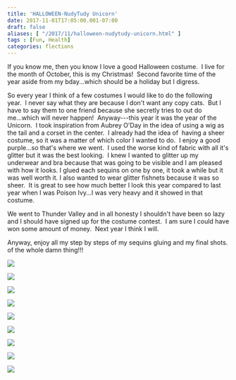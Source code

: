 ```yaml
---
title: 'HALLOWEEN-NudyTudy Unicorn'
date: 2017-11-01T17:05:00.001-07:00
draft: false
aliases: [ "/2017/11/halloween-nudytudy-unicorn.html" ]
tags : [Fun, Health]
categories: flections
---
```


If you know me, then you know I love a good Halloween costume.  I live for the month of October, this is my Christmas!  Second favorite time of the year aside from my bday...which should be a holiday but I digress.  
  
So every year I think of a few costumes I would like to do the following year.  I never say what they are because I don't want any copy cats.  But I have to say them to one friend because she secretly tries to out do me...which will never happen!  Anyway---this year it was the year of the Unicorn.  I took inspiration from Aubrey O'Day in the idea of using a wig as the tail and a corset in the center.  I already had the idea of  having a sheer costume, so it was a matter of which color I wanted to do.  I enjoy a good purple...so that's where we went.  I used the worse kind of fabric with all it's glitter but it was the best looking.  I knew I wanted to glitter up my underwear and bra because that was going to be visible and I am pleased with how it looks. I glued each sequins on one by one, it took a while but it was well worth it. I also wanted to wear glitter fishnets because it was so sheer.  It is great to see how much better I look this year compared to last year when I was Poison Ivy...I was very heavy and it showed in that costume.  
  
We went to Thunder Valley and in all honesty I shouldn't have been so lazy and I should have signed up for the costume contest.  I am sure I could have won some amount of money.  Next year I think I will.  
  
Anyway, enjoy all my step by steps of my sequins gluing and my final shots. of the whole damn thing!!!  
  

[![](https://4.bp.blogspot.com/-NhoePsF-b84/WfpgNKgw6YI/AAAAAAAADzs/feBG04mfscMxABqcT_skbQEGa0ohj3yYgCLcBGAs/s640/IMG_9793%255B1%255D.JPG)](https://4.bp.blogspot.com/-NhoePsF-b84/WfpgNKgw6YI/AAAAAAAADzs/feBG04mfscMxABqcT_skbQEGa0ohj3yYgCLcBGAs/s1600/IMG_9793%255B1%255D.JPG)

  

[![](https://2.bp.blogspot.com/-RoWqYkPVtpI/WfpgQzjxLnI/AAAAAAAADzw/BW47_MdJr1gJM6amJcnXpjxPTYdk055DgCLcBGAs/s640/IMG_9794%255B1%255D.JPG)](https://2.bp.blogspot.com/-RoWqYkPVtpI/WfpgQzjxLnI/AAAAAAAADzw/BW47_MdJr1gJM6amJcnXpjxPTYdk055DgCLcBGAs/s1600/IMG_9794%255B1%255D.JPG)

  

[![](https://1.bp.blogspot.com/-KIHaOJAOEQc/WfpgTBKosXI/AAAAAAAADz0/Jvwvaq38hJcjnHb_Jk4f2kWesJ9sD9sqQCLcBGAs/s640/IMG_9795%255B1%255D.JPG)](https://1.bp.blogspot.com/-KIHaOJAOEQc/WfpgTBKosXI/AAAAAAAADz0/Jvwvaq38hJcjnHb_Jk4f2kWesJ9sD9sqQCLcBGAs/s1600/IMG_9795%255B1%255D.JPG)

  

[![](https://3.bp.blogspot.com/-p5dlMHoWyRA/WfpgU67X-LI/AAAAAAAADz4/SfnkQaQKA7YddDfPHXW8xbC0av75Zsx8QCLcBGAs/s640/IMG_9797%255B1%255D.JPG)](https://3.bp.blogspot.com/-p5dlMHoWyRA/WfpgU67X-LI/AAAAAAAADz4/SfnkQaQKA7YddDfPHXW8xbC0av75Zsx8QCLcBGAs/s1600/IMG_9797%255B1%255D.JPG)

  

[![](https://4.bp.blogspot.com/-v6FhjM5CjaI/WfpgXS2qQyI/AAAAAAAADz8/N6CLbEPlhucO8q2fILk3uFLfDZN7sQkIgCLcBGAs/s640/IMG_9798%255B1%255D.JPG)](https://4.bp.blogspot.com/-v6FhjM5CjaI/WfpgXS2qQyI/AAAAAAAADz8/N6CLbEPlhucO8q2fILk3uFLfDZN7sQkIgCLcBGAs/s1600/IMG_9798%255B1%255D.JPG)

  

[![](https://4.bp.blogspot.com/-sPQh1G7I3vM/WfpgZUUO6FI/AAAAAAAAD0A/Q4pdwwOzCzUqnIYZpD1Ujqv_e9QBOgQxQCLcBGAs/s640/IMG_9799%255B1%255D.JPG)](https://4.bp.blogspot.com/-sPQh1G7I3vM/WfpgZUUO6FI/AAAAAAAAD0A/Q4pdwwOzCzUqnIYZpD1Ujqv_e9QBOgQxQCLcBGAs/s1600/IMG_9799%255B1%255D.JPG)

  

[![](https://1.bp.blogspot.com/-qBYobfrLCuQ/Wfpgd8ozNrI/AAAAAAAAD0E/rkniYvx_0o8Spjeaa30WWJv9TaXTXgBSwCLcBGAs/s640/IMG_9809%255B1%255D.JPG)](https://1.bp.blogspot.com/-qBYobfrLCuQ/Wfpgd8ozNrI/AAAAAAAAD0E/rkniYvx_0o8Spjeaa30WWJv9TaXTXgBSwCLcBGAs/s1600/IMG_9809%255B1%255D.JPG)

  

[![](https://2.bp.blogspot.com/-H4m_5l02jhE/WfpgfldkEII/AAAAAAAAD0I/s2jEbZt0wtYiKdooERzKWe_Yt5kAFEw3gCLcBGAs/s640/IMG_9811%255B1%255D.JPG)](https://2.bp.blogspot.com/-H4m_5l02jhE/WfpgfldkEII/AAAAAAAAD0I/s2jEbZt0wtYiKdooERzKWe_Yt5kAFEw3gCLcBGAs/s1600/IMG_9811%255B1%255D.JPG)

  

[![](https://3.bp.blogspot.com/-ehLjV3Ci4SI/Wfpgi-GjQPI/AAAAAAAAD0M/3ZPha1SGgGE8CzQiDWzzqAJLjOTfZU5VwCLcBGAs/s640/IMG_9814%255B1%255D.JPG)](https://3.bp.blogspot.com/-ehLjV3Ci4SI/Wfpgi-GjQPI/AAAAAAAAD0M/3ZPha1SGgGE8CzQiDWzzqAJLjOTfZU5VwCLcBGAs/s1600/IMG_9814%255B1%255D.JPG)